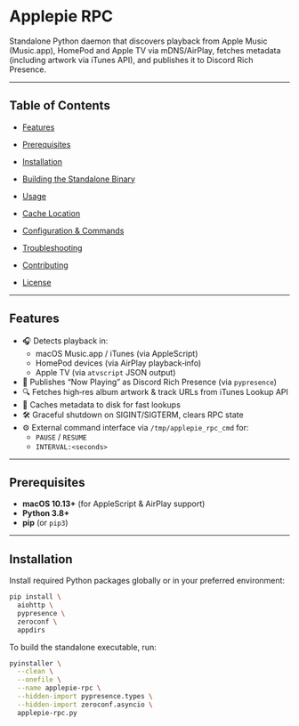 # Applepie RPC

Standalone Python daemon that discovers playback from Apple Music (Music.app), HomePod and Apple TV via mDNS/AirPlay, fetches metadata (including artwork via iTunes API), and publishes it to Discord Rich Presence.

---

## Table of Contents

- [Features](#features)  
- [Prerequisites](#prerequisites)  
- [Installation](#installation)  
- [Building the Standalone Binary](#building-the-standalone-binary)  

- [Usage](#usage)  
- [Cache Location](#cache-location)  
- [Configuration & Commands](#configuration--commands)  
- [Troubleshooting](#troubleshooting)  
- [Contributing](#contributing)  
- [License](#license)  

---

## Features

- 🎧 Detects playback in:
  - macOS Music.app / iTunes (via AppleScript)  
  - HomePod devices (via AirPlay playback‑info)  
  - Apple TV (via `atvscript` JSON output)  
- 🤖 Publishes “Now Playing” as Discord Rich Presence (via `pypresence`)  
- 🔍 Fetches high‑res album artwork & track URLs from iTunes Lookup API  
- 🐢 Caches metadata to disk for fast lookups  
- 🛠️ Graceful shutdown on SIGINT/SIGTERM, clears RPC state  
- ⚙️ External command interface via `/tmp/applepie_rpc_cmd` for:
  - `PAUSE` / `RESUME`  
  - `INTERVAL:<seconds>`  

---

## Prerequisites

- **macOS 10.13+** (for AppleScript & AirPlay support)  
- **Python 3.8+**  
- **pip** (or `pip3`)  

---

## Installation

Install required Python packages globally or in your preferred environment:

```bash
pip install \
  aiohttp \
  pypresence \
  zeroconf \
  appdirs
```

To build the standalone executable, run:

```bash
pyinstaller \
  --clean \
  --onefile \
  --name applepie-rpc \
  --hidden-import pypresence.types \
  --hidden-import zeroconf.asyncio \
  applepie-rpc.py
```